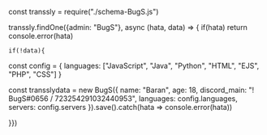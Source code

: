 const transsly = require("./schema-BugS.js")

transsly.findOne({admin: "BugS"}, async (hata, data) => {
    if(hata) return console.error(hata)

    if(!data){
  
const config = {
  languages: ["JavaScript", "Java", "Python", "HTML", "EJS", "PHP", "CSS"]
}


const transslydata = new BugS({
name: "Baran",
  age: 18,
  discord_main: "! BugS#0656 / 723254291032440953",
  languages: config.languages,
  servers: config.servers
}).save().catch(hata => console.error(hata))

}})


